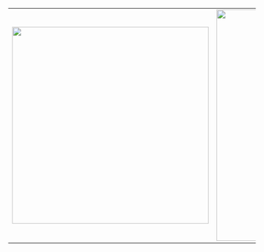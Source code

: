 <center>
  <table>
    <tr>
        <td>
          <img width="400px" align="center" 
               src="https://github-readme-stats.vercel.app/api/top-langs/?username=ericpsherman&hide=php,blade,makefile,vhdl,c&langs_count=6&layout=compact&theme=dracula" />
      </td>
      <td>
          <img width="470px" align="center" src="https://github-readme-stats.vercel.app/api?username=ericpsherman&show_icons=true&count_private=true&theme=dracula" />
      </td>
    </tr>   
  </table>
</center>
